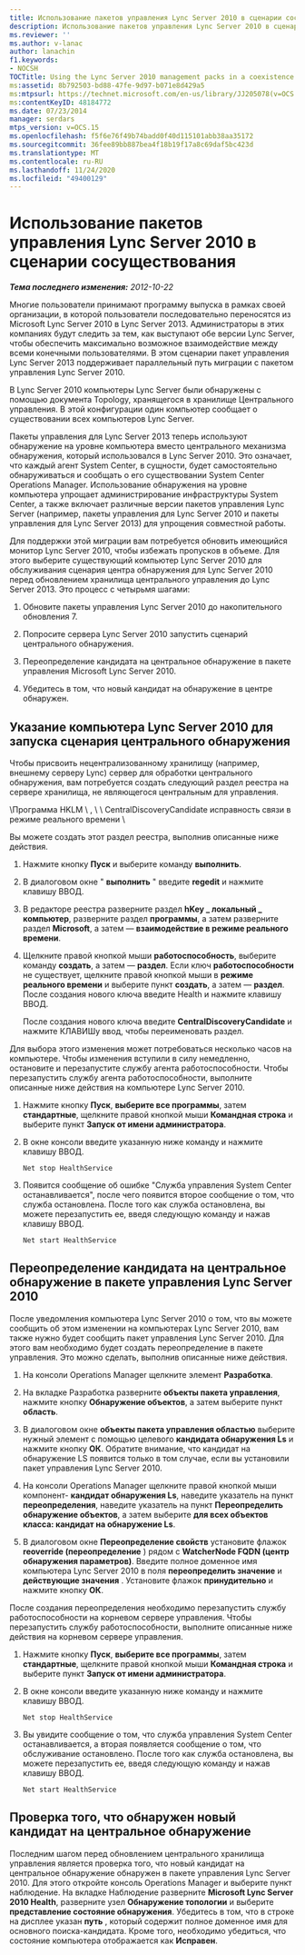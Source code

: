 ```yaml
---
title: Использование пакетов управления Lync Server 2010 в сценарии сосуществования
description: Использование пакетов управления Lync Server 2010 в сценарии сосуществования.
ms.reviewer: ''
ms.author: v-lanac
author: lanachin
f1.keywords:
- NOCSH
TOCTitle: Using the Lync Server 2010 management packs in a coexistence scenario
ms:assetid: 8b792503-bd88-47fe-9d97-b071e8d429a5
ms:mtpsurl: https://technet.microsoft.com/en-us/library/JJ205078(v=OCS.15)
ms:contentKeyID: 48184772
ms.date: 07/23/2014
manager: serdars
mtps_version: v=OCS.15
ms.openlocfilehash: f5f6e76f49b74badd0f40d115101abb38aa35172
ms.sourcegitcommit: 36fee89bb887bea4f18b19f17a8c69daf5bc423d
ms.translationtype: MT
ms.contentlocale: ru-RU
ms.lasthandoff: 11/24/2020
ms.locfileid: "49400129"
---
```

# <a name="using-the-lync-server-2010-management-packs-in-a-coexistence-scenario"></a>Использование пакетов управления Lync Server 2010 в сценарии сосуществования

<div data-xmlns="http://www.w3.org/1999/xhtml">

<div class="topic" data-xmlns="http://www.w3.org/1999/xhtml" data-msxsl="urn:schemas-microsoft-com:xslt" data-cs="https://msdn.microsoft.com/">

<div data-asp="https://msdn2.microsoft.com/asp">



</div>

<div id="mainSection">

<div id="mainBody">

<span> </span>

_**Тема последнего изменения:** 2012-10-22_

Многие пользователи принимают программу выпуска в рамках своей организации, в которой пользователи последовательно переносятся из Microsoft Lync Server 2010 в Lync Server 2013. Администраторы в этих компаниях будут следить за тем, как выступают обе версии Lync Server, чтобы обеспечить максимально возможное взаимодействие между всеми конечными пользователями. В этом сценарии пакет управления Lync Server 2013 поддерживает параллельный путь миграции с пакетом управления Lync Server 2010.

В Lync Server 2010 компьютеры Lync Server были обнаружены с помощью документа Topology, хранящегося в хранилище Центрального управления. В этой конфигурации один компьютер сообщает о существовании всех компьютеров Lync Server.

Пакеты управления для Lync Server 2013 теперь используют обнаружение на уровне компьютера вместо центрального механизма обнаружения, который использовался в Lync Server 2010. Это означает, что каждый агент System Center, в сущности, будет самостоятельно обнаруживаться и сообщать о его существовании System Center Operations Manager. Использование обнаружения на уровне компьютера упрощает администрирование инфраструктуры System Center, а также включает различные версии пакетов управления Lync Server (например, пакеты управления для Lync Server 2010 и пакеты управления для Lync Server 2013) для упрощения совместной работы.

Для поддержки этой миграции вам потребуется обновить имеющийся монитор Lync Server 2010, чтобы избежать пропусков в объеме. Для этого выберите существующий компьютер Lync Server 2010 для обслуживания сценария центра обнаружения для Lync Server 2010 перед обновлением хранилища центрального управления до Lync Server 2013. Это процесс с четырьмя шагами:

1.  Обновите пакеты управления Lync Server 2010 до накопительного обновления 7.

2.  Попросите сервера Lync Server 2010 запустить сценарий центрального обнаружения.

3.  Переопределение кандидата на центральное обнаружение в пакете управления Microsoft Lync Server 2010.

4.  Убедитесь в том, что новый кандидат на обнаружение в центре обнаружен.

<div>

## <a name="instructing-a-lync-server-2010-computer-to-run-the-central-discovery-script"></a>Указание компьютера Lync Server 2010 для запуска сценария центрального обнаружения

Чтобы присвоить нецентрализованному хранилищу (например, внешнему серверу Lync) сервер для обработки центрального обнаружения, вам потребуется создать следующий раздел реестра на сервере хранилища, не являющегося центральным для управления.

\\Программа HKLM \\ , \\ \\ CentralDiscoveryCandidate исправность связи в режиме реального времени \\

Вы можете создать этот раздел реестра, выполнив описанные ниже действия.

1.  Нажмите кнопку **Пуск** и выберите команду **выполнить**.

2.  В диалоговом окне " **выполнить** " введите **regedit** и нажмите клавишу ВВОД.

3.  В редакторе реестра разверните раздел **hKey \_ локальный \_ компьютер**, разверните раздел **программы**, а затем разверните раздел **Microsoft**, а затем — **взаимодействие в режиме реального времени**.

4.  Щелкните правой кнопкой мыши **работоспособность**, выберите команду **создать**, а затем — **раздел**. Если ключ **работоспособности** не существует, щелкните правой кнопкой мыши в **режиме реального времени** и выберите пункт **создать**, а затем — **раздел**. После создания нового ключа введите Health и нажмите клавишу ВВОД.
    
    После создания нового ключа введите **CentralDiscoveryCandidate** и нажмите КЛАВИШу ввод, чтобы переименовать раздел.

Для выбора этого изменения может потребоваться несколько часов на компьютере. Чтобы изменения вступили в силу немедленно, остановите и перезапустите службу агента работоспособности. Чтобы перезапустить службу агента работоспособности, выполните описанные ниже действия на компьютере Lync Server 2010.

1.  Нажмите кнопку **Пуск**, **выберите все программы**, затем **стандартные**, щелкните правой кнопкой мыши **Командная строка** и выберите пункт **Запуск от имени администратора**.

2.  В окне консоли введите указанную ниже команду и нажмите клавишу ВВОД.
    
        Net stop HealthService

3.  Появится сообщение об ошибке "Служба управления System Center останавливается", после чего появится второе сообщение о том, что служба остановлена. После того как служба остановлена, вы можете перезапустить ее, введя следующую команду и нажав клавишу ВВОД.
    
        Net start HealthService

</div>

<div>

## <a name="overriding-the-central-discovery-candidate-in-the-lync-server-2010-management-pack"></a>Переопределение кандидата на центральное обнаружение в пакете управления Lync Server 2010

После уведомления компьютера Lync Server 2010 о том, что вы можете сообщить об этом изменении на компьютерах Lync Server 2010, вам также нужно будет сообщить пакет управления Lync Server 2010. Для этого вам необходимо будет создать переопределение в пакете управления. Это можно сделать, выполнив описанные ниже действия.

1.  На консоли Operations Manager щелкните элемент **Разработка**.

2.  На вкладке Разработка разверните **объекты пакета управления**, нажмите кнопку **Обнаружение объектов**, а затем выберите пункт **область**.

3.  В диалоговом окне **объекты пакета управления областью** выберите нужный элемент с помощью целевого **кандидата обнаружения Ls** и нажмите кнопку **ОК**. Обратите внимание, что кандидат на обнаружение LS появится только в том случае, если вы установили пакет управления Lync Server 2010.

4.  На консоли Operations Manager щелкните правой кнопкой мыши компонент- **кандидат обнаружения Ls**, наведите указатель на пункт **переопределения**, наведите указатель на пункт **Переопределить обнаружение объектов**, а затем выберите **для всех объектов класса: кандидат на обнаружение Ls**.

5.  В диалоговом окне **Переопределение свойств** установите флажок **reoverride (переопределение** ) рядом с **WatcherNode FQDN (центр обнаружения параметров)**. Введите полное доменное имя компьютера Lync Server 2010 в поля **переопределить значение** и **действующие значения** . Установите флажок **принудительно** и нажмите кнопку **ОК**.

После создания переопределения необходимо перезапустить службу работоспособности на корневом сервере управления. Чтобы перезапустить службу работоспособности, выполните описанные ниже действия на корневом сервере управления.

1.  Нажмите кнопку **Пуск**, **выберите все программы**, затем **стандартные**, щелкните правой кнопкой мыши **Командная строка** и выберите пункт **Запуск от имени администратора**.

2.  В окне консоли введите указанную ниже команду и нажмите клавишу ВВОД.
    
        Net stop HealthService

3.  Вы увидите сообщение о том, что служба управления System Center останавливается, а вторая появляется сообщение о том, что обслуживание остановлено. После того как служба остановлена, вы можете перезапустить ее, введя следующую команду и нажав клавишу ВВОД.
    
        Net start HealthService

</div>

<div>

## <a name="verifying-that-the-new-central-discovery-candidate-was-discovered"></a>Проверка того, что обнаружен новый кандидат на центральное обнаружение

Последним шагом перед обновлением центрального хранилища управления является проверка того, что новый кандидат на центральное обнаружение обнаружен в пакете управления Lync Server 2010. Для этого откройте консоль Operations Manager и выберите пункт наблюдение. На вкладке Наблюдение разверните **Microsoft Lync Server 2010 Health**, разверните узел **Обнаружение топологии** и выберите **представление состояние обнаружения**. Убедитесь в том, что в строке на дисплее указан **путь** , который содержит полное доменное имя для основного поиска-кандидата. Кроме того, необходимо убедиться, что состояние компьютера отображается как **Исправен**.

</div>

</div>

<span> </span>

</div>

</div>

</div>

